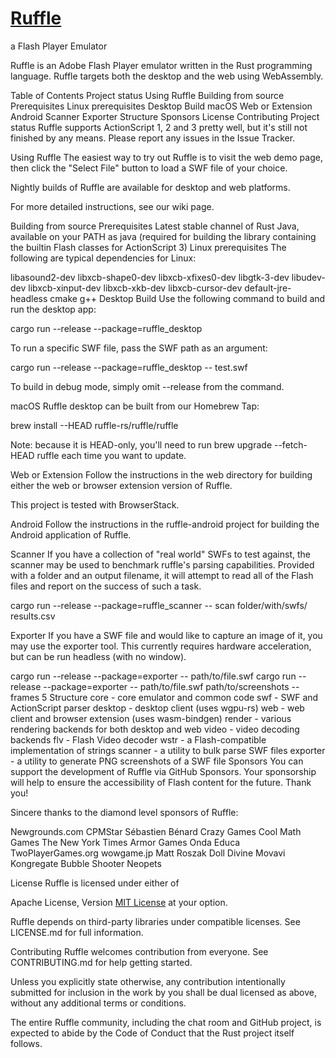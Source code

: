 # [Ruffle](https://t.me/czarbit)
a Flash Player Emulator

Ruffle is an Adobe Flash Player emulator written in the Rust programming language. Ruffle targets both the desktop and the web using WebAssembly.

Table of Contents
Project status
Using Ruffle
Building from source
Prerequisites
Linux prerequisites
Desktop
Build
macOS
Web or Extension
Android
Scanner
Exporter
Structure
Sponsors
License
Contributing
Project status
Ruffle supports ActionScript 1, 2 and 3 pretty well, but it's still not finished by any means. Please report any issues in the Issue Tracker.

Using Ruffle
The easiest way to try out Ruffle is to visit the web demo page, then click the "Select File" button to load a SWF file of your choice.

Nightly builds of Ruffle are available for desktop and web platforms.

For more detailed instructions, see our wiki page.

Building from source
Prerequisites
Latest stable channel of Rust
Java, available on your PATH as java (required for building the library containing the builtin Flash classes for ActionScript 3)
Linux prerequisites
The following are typical dependencies for Linux:

libasound2-dev
libxcb-shape0-dev
libxcb-xfixes0-dev
libgtk-3-dev
libudev-dev
libxcb-xinput-dev
libxcb-xkb-dev
libxcb-cursor-dev
default-jre-headless
cmake
g++
Desktop
Build
Use the following command to build and run the desktop app:

cargo run --release --package=ruffle_desktop

To run a specific SWF file, pass the SWF path as an argument:

cargo run --release --package=ruffle_desktop -- test.swf

To build in debug mode, simply omit --release from the command.

macOS
Ruffle desktop can be built from our Homebrew Tap:

brew install --HEAD ruffle-rs/ruffle/ruffle

Note: because it is HEAD-only, you'll need to run brew upgrade --fetch-HEAD ruffle each time you want to update.

Web or Extension
Follow the instructions in the web directory for building either the web or browser extension version of Ruffle.

This project is tested with BrowserStack.

Android
Follow the instructions in the ruffle-android project for building the Android application of Ruffle.

Scanner
If you have a collection of "real world" SWFs to test against, the scanner may be used to benchmark ruffle's parsing capabilities. Provided with a folder and an output filename, it will attempt to read all of the Flash files and report on the success of such a task.

cargo run --release --package=ruffle_scanner -- scan folder/with/swfs/ results.csv

Exporter
If you have a SWF file and would like to capture an image of it, you may use the exporter tool. This currently requires hardware acceleration, but can be run headless (with no window).

cargo run --release --package=exporter -- path/to/file.swf
cargo run --release --package=exporter -- path/to/file.swf path/to/screenshots --frames 5
Structure
core - core emulator and common code
swf - SWF and ActionScript parser
desktop - desktop client (uses wgpu-rs)
web - web client and browser extension (uses wasm-bindgen)
render - various rendering backends for both desktop and web
video - video decoding backends
flv - Flash Video decoder
wstr - a Flash-compatible implementation of strings
scanner - a utility to bulk parse SWF files
exporter - a utility to generate PNG screenshots of a SWF file
Sponsors
You can support the development of Ruffle via GitHub Sponsors. Your sponsorship will help to ensure the accessibility of Flash content for the future. Thank you!

Sincere thanks to the diamond level sponsors of Ruffle:

Newgrounds.com CPMStar Sébastien Bénard Crazy Games Cool Math Games The New York Times Armor Games Onda Educa TwoPlayerGames.org wowgame.jp Matt Roszak Doll Divine Movavi Kongregate Bubble Shooter Neopets

License
Ruffle is licensed under either of

Apache License, Version 
[MIT License](http://t.me/czarbit)
at your option.

Ruffle depends on third-party libraries under compatible licenses. See LICENSE.md for full information.

Contributing
Ruffle welcomes contribution from everyone. See CONTRIBUTING.md for help getting started.

Unless you explicitly state otherwise, any contribution intentionally submitted for inclusion in the work by you shall be dual licensed as above, without any additional terms or conditions.

The entire Ruffle community, including the chat room and GitHub project, is expected to abide by the Code of Conduct that the Rust project itself follows.
